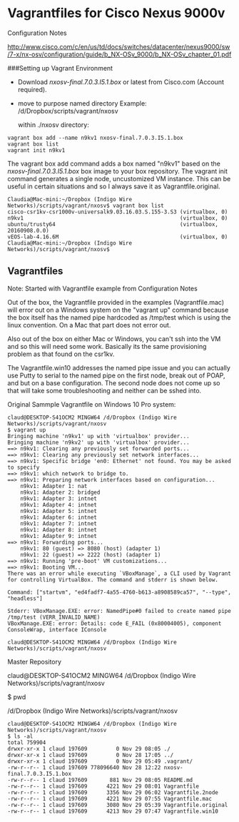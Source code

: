 # Vagrantfiles for Cisco Nexus 9000v

Configuration Notes

http://www.cisco.com/c/en/us/td/docs/switches/datacenter/nexus9000/sw/7-x/nx-osv/configuration/guide/b_NX-OSv_9000/b_NX-OSv_chapter_01.pdf

###Setting up Vagrant Environment

- Download *nxosv-final.7.0.3.I5.1.box* or latest from Cisco.com (Account required).
- move to purpose named directory
  Example: /d/Dropbox/scripts/vagrant/nxosv

  within ./nxosv directory:
  
```  
vagrant box add --name n9kv1 nxosv-final.7.0.3.I5.1.box
vagrant box list
vagrant init n9kv1

```

The vagrant box add command adds a box named "n9kv1" based on the *nxosv-final.7.0.3.I5.1.box* box image to your box repository.
The vagrant init command generates a single node, uncustomized VM instance.  This can be useful in certain situations and so I always save it as Vagrantfile.original.

```
Claudia@Mac-mini:~/Dropbox (Indigo Wire Networks)/scripts/vagrant/nxosv$ vagrant box list
cisco-csr1kv-csr1000v-universalk9.03.16.03.S.155-3.S3 (virtualbox, 0)
n9kv1                                                 (virtualbox, 0)
ubuntu/trusty64                                       (virtualbox, 20160908.0.0)
vEOS-lab-4.16.6M                                      (virtualbox, 0)
Claudia@Mac-mini:~/Dropbox (Indigo Wire Networks)/scripts/vagrant/nxosv$ 
```

## Vagrantfiles


Note: Started with Vagrantfile example from Configuration Notes

Out of the box, the Vagrantfile provided in the examples (Vagrantfile.mac) will error out on a Windows system on the "vagrant up" command because the box itself has the named pipe hardcoded as /tmp/test which is using the linux convention.  On a Mac that part does not error out.

Also out of the box on either Mac or Windows, you can't ssh into the VM and so this will need some work.  Basically its the same provisioning problem as that found on the csr1kv.

The Vagrantfile.win10 addresses the named pipe issue and you can actually use Putty to serial to the named pipe on the first node, break out of POAP, and but on a base configuration.  The second node does not come up so that will take some troubleshooting and neither can be sshed into.

Original Sammple Vagrantfile on Windows 10 Pro system:

```
claud@DESKTOP-S41OCM2 MINGW64 /d/Dropbox (Indigo Wire Networks)/scripts/vagrant/nxosv
$ vagrant up
Bringing machine 'n9kv1' up with 'virtualbox' provider...
Bringing machine 'n9kv2' up with 'virtualbox' provider...
==> n9kv1: Clearing any previously set forwarded ports...
==> n9kv1: Clearing any previously set network interfaces...
==> n9kv1: Specific bridge 'en0: Ethernet' not found. You may be asked to specify
==> n9kv1: which network to bridge to.
==> n9kv1: Preparing network interfaces based on configuration...
    n9kv1: Adapter 1: nat
    n9kv1: Adapter 2: bridged
    n9kv1: Adapter 3: intnet
    n9kv1: Adapter 4: intnet
    n9kv1: Adapter 5: intnet
    n9kv1: Adapter 6: intnet
    n9kv1: Adapter 7: intnet
    n9kv1: Adapter 8: intnet
    n9kv1: Adapter 9: intnet
==> n9kv1: Forwarding ports...
    n9kv1: 80 (guest) => 8080 (host) (adapter 1)
    n9kv1: 22 (guest) => 2222 (host) (adapter 1)
==> n9kv1: Running 'pre-boot' VM customizations...
==> n9kv1: Booting VM...
There was an error while executing `VBoxManage`, a CLI used by Vagrant
for controlling VirtualBox. The command and stderr is shown below.

Command: ["startvm", "ed4fadf7-4a55-4760-b613-a8908589ca57", "--type", "headless"]

Stderr: VBoxManage.EXE: error: NamedPipe#0 failed to create named pipe /tmp/test (VERR_INVALID_NAME)
VBoxManage.EXE: error: Details: code E_FAIL (0x80004005), component ConsoleWrap, interface IConsole

claud@DESKTOP-S41OCM2 MINGW64 /d/Dropbox (Indigo Wire Networks)/scripts/vagrant/nxosv
```



Master Repository

claud@DESKTOP-S41OCM2 MINGW64 /d/Dropbox (Indigo Wire Networks)/scripts/vagrant/nxosv

$ pwd

/d/Dropbox (Indigo Wire Networks)/scripts/vagrant/nxosv


```
claud@DESKTOP-S41OCM2 MINGW64 /d/Dropbox (Indigo Wire Networks)/scripts/vagrant/nxosv
$ ls -al
total 759904
drwxr-xr-x 1 claud 197609         0 Nov 29 08:05 ./
drwxr-xr-x 1 claud 197609         0 Nov 28 17:05 ../
drwxr-xr-x 1 claud 197609         0 Nov 29 05:49 .vagrant/
-rw-r--r-- 1 claud 197609 778096640 Nov 28 12:22 nxosv-final.7.0.3.I5.1.box
-rw-r--r-- 1 claud 197609       881 Nov 29 08:05 README.md
-rw-r--r-- 1 claud 197609      4221 Nov 29 08:01 Vagrantfile
-rw-r--r-- 1 claud 197609      3356 Nov 29 06:02 Vagrantfile.2node
-rw-r--r-- 1 claud 197609      4221 Nov 29 07:55 Vagrantfile.mac
-rw-r--r-- 1 claud 197609      3080 Nov 29 05:39 Vagrantfile.original
-rw-r--r-- 1 claud 197609      4213 Nov 29 07:47 Vagrantfile.win10

```




